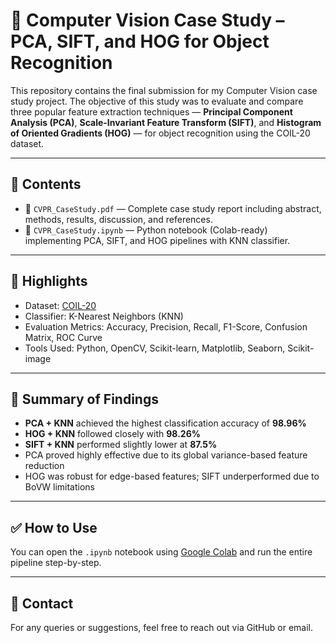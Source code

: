 # 🧠 Computer Vision Case Study – PCA, SIFT, and HOG for Object Recognition

This repository contains the final submission for my Computer Vision case study project. The objective of this study was to evaluate and compare three popular feature extraction techniques — **Principal Component Analysis (PCA)**, **Scale-Invariant Feature Transform (SIFT)**, and **Histogram of Oriented Gradients (HOG)** — for object recognition using the COIL-20 dataset.

---

## 📁 Contents

- 📄 `CVPR_CaseStudy.pdf` — Complete case study report including abstract, methods, results, discussion, and references.
- 📓 `CVPR_CaseStudy.ipynb` — Python notebook (Colab-ready) implementing PCA, SIFT, and HOG pipelines with KNN classifier.
---

## 📌 Highlights

- Dataset: [COIL-20](http://www.cs.columbia.edu/CAVE/software/softlib/coil-20.php)
- Classifier: K-Nearest Neighbors (KNN)
- Evaluation Metrics: Accuracy, Precision, Recall, F1-Score, Confusion Matrix, ROC Curve
- Tools Used: Python, OpenCV, Scikit-learn, Matplotlib, Seaborn, Scikit-image

---

## 🧠 Summary of Findings

- **PCA + KNN** achieved the highest classification accuracy of **98.96%**
- **HOG + KNN** followed closely with **98.26%**
- **SIFT + KNN** performed slightly lower at **87.5%**
- PCA proved highly effective due to its global variance-based feature reduction
- HOG was robust for edge-based features; SIFT underperformed due to BoVW limitations

---

## ✅ How to Use

You can open the `.ipynb` notebook using [Google Colab](https://colab.research.google.com/) and run the entire pipeline step-by-step.

---

## 📧 Contact

For any queries or suggestions, feel free to reach out via GitHub or email.
